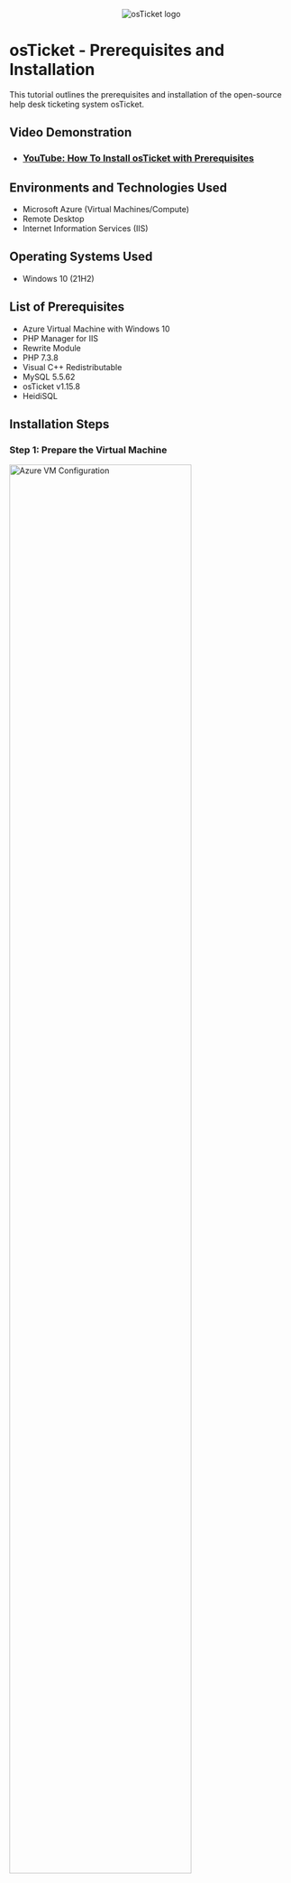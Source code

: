 <p align="center">
<img src="https://i.imgur.com/Clzj7Xs.png" alt="osTicket logo"/>
</p>

<h1>osTicket - Prerequisites and Installation</h1>
This tutorial outlines the prerequisites and installation of the open-source help desk ticketing system osTicket.<br />

<h2>Video Demonstration</h2>

- ### [YouTube: How To Install osTicket with Prerequisites](https://www.youtube.com)

<h2>Environments and Technologies Used</h2>

- Microsoft Azure (Virtual Machines/Compute)
- Remote Desktop
- Internet Information Services (IIS)

<h2>Operating Systems Used </h2>

- Windows 10 (21H2)

<h2>List of Prerequisites</h2>

- Azure Virtual Machine with Windows 10
- PHP Manager for IIS
- Rewrite Module
- PHP 7.3.8
- Visual C++ Redistributable
- MySQL 5.5.62
- osTicket v1.15.8
- HeidiSQL

<h2>Installation Steps</h2>

### Step 1: Prepare the Virtual Machine

<p>
<img src="https://s1.ezgif.com/tmp/ezgif-1-08a9d2222c.gif" height="80%" width="80%" alt="Azure VM Configuration"/>
</p>
<p>
Log into your Azure VM using Remote Desktop. Download the `osTicket-Installation-Files.zip` onto the desktop and extract the files.
</p>
<br />

### Step 2: Enable IIS with CGI

<p>
<img src="https://s1.ezgif.com/tmp/ezgif-1-ba50afc7c2.gif" height="80%" width="80%" alt="Enable IIS with CGI"/>
</p>
<p>
Open **Control Panel** > **Programs** > **Turn Windows features on or off**. Enable Internet Information Services (IIS), including World Wide Web Services > Application Development Features > CGI.
</p>
<br />

### Step 3: Install Required Software

<p>
<img src="https://s6.ezgif.com/tmp/ezgif-6-c8f2b3f762.gif" height="80%" width="80%" alt="Install Prerequisites"/>
</p>
<p>
Install the following software from the extracted `osTicket-Installation-Files`:

1. PHP Manager for IIS
2. Rewrite Module
3. PHP 7.3.8 (unzip into `C:\PHP`)
4. Visual C++ Redistributable
5. MySQL 5.5.62 (set root password to `root`)
</p>
<br />

### Step 4: Configure IIS

<p>
<img src="https://i.imgur.com/DJmEXEB.png" height="80%" width="80%" alt="Configure IIS"/>
</p>
<p>
Open IIS as Administrator. Register PHP by selecting `C:\PHP\php-cgi.exe` in PHP Manager. Stop and restart the IIS server.
</p>
<br />

### Step 5: Install osTicket

<p>
<img src="https://s6.ezgif.com/tmp/ezgif-6-c8f2b3f762.gif" height="80%" width="80%" alt="Install osTicket"/>
</p>
<p>
1. Copy the `upload` folder from `osTicket-v1.15.8.zip` to `C:\inetpub\wwwroot` and rename it to `osTicket`.
2. Browse to `http://localhost/osTicket` in your browser.
3. Enable PHP extensions: `php_imap.dll`, `php_intl.dll`, `php_opcache.dll`.
</p>
<br />

### Step 6: Finalize osTicket Configuration

<p>
<img src="https://i.imgur.com/DJmEXEB.png" height="80%" width="80%" alt="Finalize Configuration"/>
</p>
<p>
1. Rename `ost-sampleconfig.php` to `ost-config.php` and set its permissions to **Full Control** for `Everyone`.
2. Complete the setup in the browser, providing the helpdesk name and default email.
</p>
<br />

### Step 7: Configure Database

<p>
<img src="https://i.imgur.com/DJmEXEB.png" height="80%" width="80%" alt="Configure Database"/>
</p>
<p>
1. Use HeidiSQL to create a new database named `osTicket`.
2. Enter database details during the osTicket setup: Database Name `osTicket`, Username `root`, Password `root`.
3. Click **Install Now!**
</p>
<br />

### Step 8: Post-Installation Cleanup

<p>
<img src="https://i.imgur.com/DJmEXEB.png" height="80%" width="80%" alt="Cleanup"/>
</p>
<p>
1. Delete the `setup` directory (`C:\inetpub\wwwroot\osTicket\setup`).
2. Set the `ost-config.php` file to **Read-Only**.
</p>
<br />

<h2>Accessing osTicket</h2>

- Admin Panel: `http://localhost/osTicket/scp/login.php` 🛠️
- End User Portal: `http://localhost/osTicket/` 🌟

<h2>Screenshots</h2>

<p>
Steps Overview:

1. Azure VM creation.
2. IIS configuration window.
3. PHP extension enablement.
4. Database setup in HeidiSQL.
5. osTicket final installation screen.
</p>

<h2>Conclusion 🎉</h2>
<p>
Congratulations! You have successfully installed and configured osTicket. With this powerful help desk tool, you can efficiently manage support tickets and improve customer service workflows. Happy troubleshooting! 🚀
</p>
